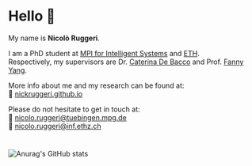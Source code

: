 # Hello 👋

My name is **Nicolò Ruggeri**.

I am a PhD student at [MPI for Intelligent Systems](https://is.mpg.de/) and [ETH](https://ethz.ch/de.html). \
Respectively, my supervisors are Dr. [Caterina De Bacco](https://www.cdebacco.com/) and Prof. [Fanny Yang](https://sml.inf.ethz.ch/group/fannyy/). 

More info about me and my research can be found at: \
🔗 [nickruggeri.github.io](https://nickruggeri.github.io/)

Please do not hesitate to get in touch at: \
📧 nicolo.ruggeri@tuebingen.mpg.de \
📧 nicolo.ruggeri@inf.ethz.ch 

#
![Anurag's GitHub stats](https://github-readme-stats.vercel.app/api?username=nickruggeri&hide=issues&show_icons=true)
